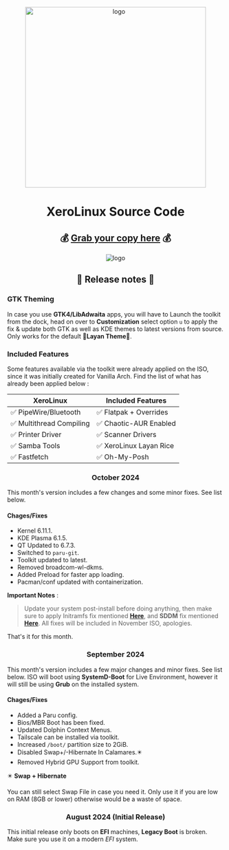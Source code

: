 <p align="center">
    <img width="420" src="https://i.imgur.com/QWqMIsr.png" alt="logo">
</p>

<h1 align="center">XeroLinux Source Code</h1>

<h2 align="center">💰 <a href="https://ko-fi.com/s/cf9def9630" target="_blank"><strong>Grab your copy here</strong></a> 💰</h2>

<p align="center">
    <img src="https://i.imgur.com/ejZ1ZQv.png" alt="logo">
</p>

<h2 align="center">🚀 Release notes 🚀</h2>

### GTK Theming

In case you use **GTK4/LibAdwaita** apps, you will have to Launch the toolkit from the dock, head on over to **Customization** select option `u` to apply the fix & update both GTK as well as KDE themes to latest versions from source. Only works for the default 🎨**Layan Theme**🎨.

### Included Features

Some features available via the toolkit were already applied on the ISO, since it was initially created for Vanilla Arch. Find the list of what has already been applied below :

<div align="center">

| XeroLinux                | Included Features       |
| ----------------------   | ----------------------  |
| ✅ PipeWire/Bluetooth    | ✅ Flatpak + Overrides  |
| ✅ Multithread Compiling | ✅ Chaotic-AUR Enabled  |
| ✅ Printer Driver        | ✅ Scanner Drivers      |
| ✅ Samba Tools           | ✅ XeroLinux Layan Rice |
| ✅ Fastfetch             | ✅ Oh-My-Posh           |

</div>

<h3 align="center">October 2024</h3>

This month's version includes a few changes and some minor fixes. See list below.

#### Chages/Fixes

- Kernel 6.11.1.
- KDE Plasma 6.1.5.
- QT Updated to 6.7.3.
- Switched to `paru-git`.
- Toolkit updated to latest.
- Removed broadcom-wl-dkms.
- Added Preload for faster app loading.
- Pacman/conf updated with containerization.

**Important Notes** :

> Update your system post-install before doing anything, then make sure to apply Initramfs fix mentioned [**Here**](https://fosstodon.org/@XeroLinux/113296526726117444), and **SDDM** fix mentioned [**Here**](https://fosstodon.org/@XeroLinux/113288849301919384). All fixes will be  included in November ISO, apologies.

That's it for this month.

<h3 align="center">September 2024</h3>

This month's version includes a few major changes and minor fixes. See list below. ISO will boot using **SystemD-Boot** for Live Environment, however it will still be using **Grub** on the installed system.

#### Chages/Fixes

- Added a Paru config.
- Bios/MBR Boot has been fixed.
- Updated Dolphin Context Menus.
- Tailscale can be installed via toolkit.
- Increased `/boot/` partition size to 2GiB.
- Disabled Swap+/-Hibernate In Calamares.✴️
- Removed Hybrid GPU Support from toolkit.

✴️ **Swap + Hibernate**

You can still select Swap File in case you need it. Only use it if you are low on RAM (8GB or lower) otherwise would be a waste of space.

<h3 align="center">August 2024 (Initial Release)</h3>

This initial release only boots on **EFI** machines, **Legacy Boot** is broken. Make sure you use it on a modern *EFI* system.
